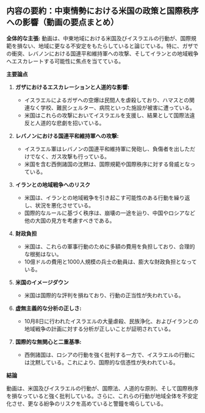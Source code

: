 ## 内容の要約：中東情勢における米国の政策と国際秩序への影響（動画の要点まとめ）

**全体的な主張:** 動画は、中東地域における米国及びイスラエルの行動が、国際規範を損ない、地域に更なる不安定をもたらしていると論じている。特に、ガザでの衝突、レバノンにおける国連平和維持軍への攻撃、そしてイランとの地域戦争へエスカレートする可能性に焦点を当てている。

**主要論点**

1. **ガザにおけるエスカレーションと人道的な影響:**
    *   イスラエルによるガザへの空爆は民間人を虐殺しており、ハマスとの関連なく学校、難民シェルター、病院といった施設が被害に遭っている。
    *   米国はこれらの攻撃においてイスラエルを支援し、結果として国際法違反と人道的な悲劇を招いている。

2. **レバノンにおける国連平和維持軍への攻撃:**
    *   イスラエル軍はレバノンの国連平和維持軍に発砲し、負傷者を出しただけでなく、ガス攻撃も行っている。
    *   米国を含む西側諸国の沈黙は、国際規範や国際秩序に対する脅威となっている。

3.  **イランとの地域戦争へのリスク**
    *   米国は、イランとの地域戦争を引き起こす可能性のある行動を繰り返し、状況を悪化させている。
    *   国際的なルールに基づく秩序は、崩壊の一途を辿り、中国やロシアなど他の大国の見方を考慮すべきである。

4. **財政負担**
    *   米国は、これらの軍事行動のために多額の費用を負担しており、合理的な根拠はない。
    *   10億ドルの費用と1000人規模の兵士の動員は、膨大な財政負担となっている。

5. **米国のイメージダウン**
    *   米国は国際的な評判を損ねており、行動の正当性が失われている。

6. **虚無主義的な分析の正しさ:**
    *   10月8日に行われたイスラエルの大量虐殺、民族浄化、およびイランとの地域戦争の計画に対する分析が正しいことが証明されている。

7. **国際的な無関心と二重基準:**
    *   西側諸国は、ロシアの行動を強く批判する一方で、イスラエルの行動には沈黙している。これにより、国際的な信憑性が失われている。

**結論**

動画は、米国及びイスラエルの行動が、国際法、人道的な原則、そして国際秩序を損なっていると強く批判している。さらに、これらの行動が地域全体を不安定化させ、更なる紛争のリスクを高めていると警鐘を鳴らしている。